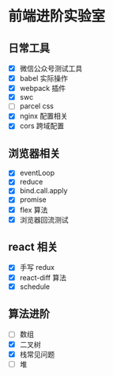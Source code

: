 # 前端进阶实验室

## 日常工具

- [x]
  微信公众号测试工具
- [x]
  babel 实际操作
- [x]
  webpack 插件
- [x]
  swc
- [ ]
  parcel css
- [x]
  nginx 配置相关
- [x]
  cors 跨域配置

## 浏览器相关

- [x]
  eventLoop
- [x]
  reduce
- [x]
  bind.call.apply
- [x]
  promise
- [x]
  flex 算法
- [x]
  浏览器回流测试

## react 相关

- [x]
  手写 redux
- [x]
  react-diff 算法
- [x]
  schedule

## 算法进阶

- [ ]
  数组
- [x]
  二叉树
- [x]
  栈常见问题
- [ ]
  堆
